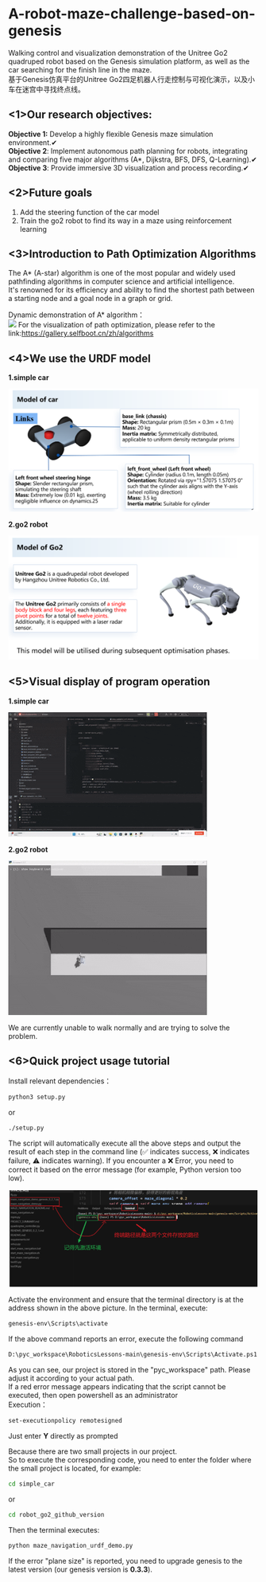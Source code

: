 # A-robot-maze-challenge-based-on-genesis
Walking control and visualization demonstration of the Unitree Go2 quadruped robot based on the Genesis simulation platform, as well as the car searching for the finish line in the maze.  
基于Genesis仿真平台的Unitree Go2四足机器人行走控制与可视化演示，以及小车在迷宫中寻找终点线。  

## <1>Our research objectives:

**Objective 1:** Develop a highly flexible Genesis maze simulation environment.✔  
**Objective 2**: Implement autonomous path planning for robots, integrating and comparing five major algorithms (A*, Dijkstra, BFS, DFS, Q-Learning).✔  
**Objective 3**: Provide immersive 3D visualization and process recording.✔  
  
## <2>Future goals
1. Add the steering function of the car model
2. Train the go2 robot to find its way in a maze using reinforcement learning

## <3>Introduction to Path Optimization Algorithms
The A* (A-star) algorithm is one of the most popular and widely used pathfinding algorithms in computer science and artificial intelligence.   
It's renowned for its efficiency and ability to find the shortest path between a starting node and a goal node in a graph or grid.  

Dynamic demonstration of A* algorithm：  
![](./figure/1.gif?msec=1759325406919)
For the visualization of path optimization, please refer to the link:https://gallery.selfboot.cn/zh/algorithms  
## <4>We use the URDF model
**1.simple car**  

![](./figure/4.png?msec=1759325406919)

**2.go2 robot**

![](./figure/5.png?msec=1759325406919)

## <5>Visual display of program operation
**1.simple car**


![](./figure/2.gif?msec=1759325406919)

**2.go2 robot**


![](./figure/3.gif?msec=1759325406919)

We are currently unable to walk normally and are trying to solve the problem.

## <6>Quick project usage tutorial
Install relevant dependencies：

```bash
python3 setup.py
```
or
```bash
./setup.py
```

The script will automatically execute all the above steps and output the result of each step in the command line (✅ indicates success, ❌ indicates failure, ⚠️ indicates warning). If you encounter a ❌ Error, you need to correct it based on the error message (for example, Python version too low).


![](./figure/2.png?msec=1759325406919)  

Activate the environment and ensure that the terminal directory is at the address shown in the above picture. In the terminal, execute:  

```bash
genesis-env\Scripts\activate
```

If the above command reports an error, execute the following command  
```bash
D:\pyc_workspace\RoboticsLessons-main\genesis-env\Scripts\Activate.ps1
```

As you can see, our project is stored in the "pyc_workspace" path. Please adjust it according to your actual path.  
If a red error message appears indicating that the script cannot be executed, then open powershell as an administrator  
Execution： 

```bash
set-executionpolicy remotesigned
```
Just enter **Y** directly as prompted  

Because there are two small projects in our project.  
So to execute the corresponding code, you need to enter the folder where the small project is located, for example:

```bash
cd simple_car
```

or

```bash
cd robot_go2_github_version
```

Then the terminal executes: 
```bash
python maze_navigation_urdf_demo.py
```
If the error "plane size" is reported, you need to upgrade genesis to the latest version (our genesis version is **0.3.3**).  


